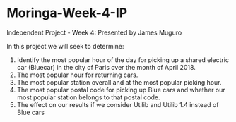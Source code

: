 # Moringa-Week-4-IP
Independent Project - Week 4: Presented by James Muguro

In this project we will seek to determine:
1. Identify the most popular hour of the day for picking up a shared electric car (Bluecar) in the city of Paris over the month of April 2018.
2. The most popular hour for returning cars.
3. The most popular station overall and at the most popular picking hour.
4. The most popular postal code for picking up Blue cars and whether our most popular station belongs to that postal code.
5. The effect on our results if we consider Utilib and Utilib 1.4 instead of Blue cars
 
